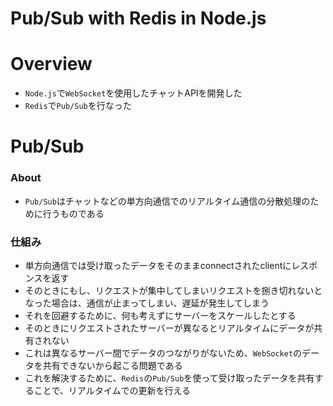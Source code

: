 # Pub/Sub with Redis in Node.js

# Overview
- `Node.js`で`WebSocket`を使用したチャットAPIを開発した
- `Redis`で`Pub/Sub`を行なった

# Pub/Sub

### About

- `Pub/Sub`はチャットなどの単方向通信でのリアルタイム通信の分散処理のために行うものである

### 仕組み

- 単方向通信では受け取ったデータをそのままconnectされたclientにレスポンスを返す
- そのときにもし、リクエストが集中してしまいリクエストを捌き切れないとなった場合は、通信が止まってしまい、遅延が発生してしまう
- それを回避するために、何も考えずにサーバーをスケールしたとする
- そのときにリクエストされたサーバーが異なるとリアルタイムにデータが共有されない
- これは異なるサーバー間でデータのつながりがないため、`WebSocket`のデータを共有できないから起こる問題である
- これを解決するために、`Redis`の`Pub/Sub`を使って受け取ったデータを共有することで、リアルタイムでの更新を行える
